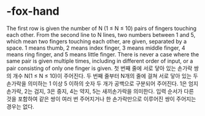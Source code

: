 # -fox-hand
The first row is given the number of N (1 ≤ N ≤ 10) pairs of fingers touching each other. From the second line to N lines, two numbers between 1 and 5, which mean two fingers touching each other, are given, separated by a space. 1 means thumb, 2 means index finger, 3 means middle finger, 4 means ring finger, and 5 means little finger. There is never a case where the same pair is given multiple times, including in different order of input, or a pair consisting of only one finger is given. 첫 번째 줄에 서로 닿아 있는 손가락 쌍의 개수 N(1 ≤ N ≤ 10)이 주어진다. 두 번째 줄부터 N개의 줄에 걸쳐 서로 닿아 있는 두 손가락을 의미하는 1 이상 5 이하의 숫자 두 개가 공백으로 구분되어 주어진다. 1은 엄지손가락, 2는 검지, 3은 중지, 4는 약지, 5는 새끼손가락을 의미한다. 입력 순서가 다른 것을 포함하여 같은 쌍이 여러 번 주어지거나 한 손가락만으로 이루어진 쌍이 주어지는 경우는 없다.

